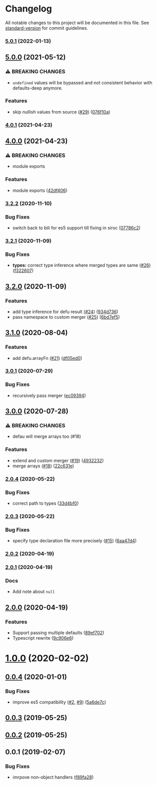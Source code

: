 # Changelog

All notable changes to this project will be documented in this file. See [standard-version](https://github.com/conventional-changelog/standard-version) for commit guidelines.

### [5.0.1](https://github.com/unjs/defu/compare/v5.0.0...v5.0.1) (2022-01-13)

## [5.0.0](https://github.com/unjs/defu/compare/v4.0.1...v5.0.0) (2021-05-12)


### ⚠ BREAKING CHANGES

* `undefined` values will be bypassed and not consistent behavior with defaults-deep anymore.

### Features

* skip nullish values from source ([#29](https://github.com/unjs/defu/issues/29)) ([076f10a](https://github.com/unjs/defu/commit/076f10a77fc1384f53e0586d3c77d754cd419f06))

### [4.0.1](https://github.com/unjs/defu/compare/v4.0.0...v4.0.1) (2021-04-23)

## [4.0.0](https://github.com/unjs/defu/compare/v3.2.2...v4.0.0) (2021-04-23)


### ⚠ BREAKING CHANGES

* module exports

### Features

* module exports ([42df406](https://github.com/unjs/defu/commit/42df406b6938bc7ffb5f628efaa9447c4e95b211))

### [3.2.2](https://github.com/unjs/defu/compare/v3.2.1...v3.2.2) (2020-11-10)


### Bug Fixes

* switch back to bili for es5 support till fixing in siroc ([07786c2](https://github.com/unjs/defu/commit/07786c270f9bf49529d8203f31b4b9bd696a6ee3))

### [3.2.1](https://github.com/unjs/defu/compare/v3.2.0...v3.2.1) (2020-11-09)


### Bug Fixes

* **types:** correct type inference where merged types are same ([#26](https://github.com/unjs/defu/issues/26)) ([f322607](https://github.com/unjs/defu/commit/f322607515a5bd19b1a2f28d7e3336fee9194520))

## [3.2.0](https://github.com/unjs/defu/compare/v3.1.0...v3.2.0) (2020-11-09)


### Features

* add type inference for defu result ([#24](https://github.com/unjs/defu/issues/24)) ([934d736](https://github.com/unjs/defu/commit/934d736da31f4824d9e135d925cece361b73c533))
* pass namespace to custom merger ([#25](https://github.com/unjs/defu/issues/25)) ([6bd7ef5](https://github.com/unjs/defu/commit/6bd7ef59ce3e94b68108355942dba9ac49284523))

## [3.1.0](https://github.com/unjs/defu/compare/v3.0.1...v3.1.0) (2020-08-04)


### Features

* add defu.arrayFn ([#21](https://github.com/unjs/defu/issues/21)) ([df05ed0](https://github.com/unjs/defu/commit/df05ed04088d6e0f0bc1a8cd9603fae46fb59268))

### [3.0.1](https://github.com/unjs/defu/compare/v3.0.0...v3.0.1) (2020-07-29)


### Bug Fixes

* recursively pass merger ([ec09394](https://github.com/unjs/defu/commit/ec09394d77533cd0a4753a943a5d6fbd25ef308d))

## [3.0.0](https://github.com/unjs/defu/compare/v2.0.4...v3.0.0) (2020-07-28)


### ⚠ BREAKING CHANGES

* defau will merge arrays too (#18)

### Features

* extend and custom merger ([#19](https://github.com/unjs/defu/issues/19)) ([4932232](https://github.com/unjs/defu/commit/493223278840132a6de2c3291b60f7b00b3fa477))
* merge arrays ([#18](https://github.com/unjs/defu/issues/18)) ([22c631e](https://github.com/unjs/defu/commit/22c631e354d9bc50380ce7beb8914bd44feb2309))

### [2.0.4](https://github.com/unjs/defu/compare/v2.0.3...v2.0.4) (2020-05-22)


### Bug Fixes

* correct path to types ([33d4bf0](https://github.com/unjs/defu/commit/33d4bf0331e70b69a3a2a392f18a8f890d45d4f9))

### [2.0.3](https://github.com/unjs/defu/compare/v2.0.2...v2.0.3) (2020-05-22)


### Bug Fixes

* specify type declaration file more precisely ([#15](https://github.com/unjs/defu/issues/15)) ([6aa47d4](https://github.com/unjs/defu/commit/6aa47d4a06a117b34b5e9231b04f8403056c2685))

### [2.0.2](https://github.com/unjs/defu/compare/v2.0.1...v2.0.2) (2020-04-19)

### [2.0.1](https://github.com/unjs/defu/compare/v2.0.0...v2.0.1) (2020-04-19)

### Docs

* Add note about `null`

## [2.0.0](https://github.com/unjs/defu/compare/v1.0.0...v2.0.0) (2020-04-19)

### Features

* Support passing multiple defaults ([89ef702](https://github.com/unjs/defu/commit/89ef702736b49cd48ca99a0dc64aa6ef3bd74e2d))
* Typescript rewrite ([9c906e6](https://github.com/unjs/defu/commit/9c906e64459da64d77124224edb66034ce92f20c))

<a name="1.0.0"></a>
# [1.0.0](https://github.com/unjs/defu/compare/v0.0.4...v1.0.0) (2020-02-02)



<a name="0.0.4"></a>
## [0.0.4](https://github.com/unjs/defu/compare/v0.0.3...v0.0.4) (2020-01-01)


### Bug Fixes

* improve es5 compatibility ([#2](https://github.com/unjs/defu/issues/2), [#9](https://github.com/unjs/defu/issues/9)) ([5a6de7c](https://github.com/unjs/defu/commit/5a6de7c))



<a name="0.0.3"></a>
## [0.0.3](https://github.com/unjs/defu/compare/v0.0.1...v0.0.3) (2019-05-25)



<a name="0.0.2"></a>
## [0.0.2](https://github.com/jesless/defu/compare/v0.0.1...v0.0.2) (2019-05-25)



<a name="0.0.1"></a>
## 0.0.1 (2019-02-07)


### Bug Fixes

* imrpove non-object handlers ([f89fa28](https://github.com/jesless/defu/commit/f89fa28))
